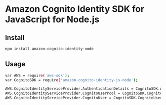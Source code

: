 # Amazon Cognito Identity SDK for JavaScript for Node.js

## Install
```sh
npm install amazon-cognito-identity-node
```

## Usage
```sh
var AWS = require('aws-sdk');
var CognitoSDK = require('amazon-cognito-identity-js-node');

AWS.CognitoIdentityServiceProvider.AuthenticationDetails = CognitoSDK.AuthenticationDetails;
AWS.CognitoIdentityServiceProvider.CognitoUserPool = CognitoSDK.CognitoUserPool;
AWS.CognitoIdentityServiceProvider.CognitoUser = CognitoSDK.CognitoUser;
```
